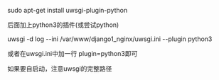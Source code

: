 sudo apt-get install uwsgi-plugin-python

后面加上python3的插件(或尝试python)

uwsgi -d log --ini /var/www/django1_nginx/uwsgi.ini  --plugin python3

或者在uwsgi.ini中加一行 plugin=python3即可



如果要自启动，注意uwsgi的完整路径